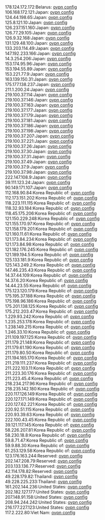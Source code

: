 178.124.172.172:Belarus: [ovpn config](vpn/178_124_172_172.ovpn)  
106.168.172.121:Japan: [ovpn config](vpn/106_168_172_121.ovpn)  
124.44.198.65:Japan: [ovpn config](vpn/124_44_198_65.ovpn)  
125.8.121.10:Japan: [ovpn config](vpn/125_8_121_10.ovpn)  
126.237.151.160:Japan: [ovpn config](vpn/126_237_151_160.ovpn)  
126.77.29.105:Japan: [ovpn config](vpn/126_77_29_105.ovpn)  
126.9.32.168:Japan: [ovpn config](vpn/126_9_32_168.ovpn)  
131.129.48.100:Japan: [ovpn config](vpn/131_129_48_100.ovpn)  
133.203.114.49:Japan: [ovpn config](vpn/133_203_114_49.ovpn)  
147.192.233.166:Japan: [ovpn config](vpn/147_192_233_166.ovpn)  
14.3.254.206:Japan: [ovpn config](vpn/14_3_254_206.ovpn)  
153.174.95.96:Japan: [ovpn config](vpn/153_174_95_96.ovpn)  
153.194.55.89:Japan: [ovpn config](vpn/153_194_55_89.ovpn)  
153.221.77.9:Japan: [ovpn config](vpn/153_221_77_9.ovpn)  
163.139.150.31:Japan: [ovpn config](vpn/163_139_150_31.ovpn)  
175.177.138.237:Japan: [ovpn config](vpn/175_177_138_237.ovpn)  
211.1.200.24:Japan: [ovpn config](vpn/211_1_200_24.ovpn)  
219.100.37.114:Japan: [ovpn config](vpn/219_100_37_114.ovpn)  
219.100.37.146:Japan: [ovpn config](vpn/219_100_37_146.ovpn)  
219.100.37.163:Japan: [ovpn config](vpn/219_100_37_163.ovpn)  
219.100.37.177:Japan: [ovpn config](vpn/219_100_37_177.ovpn)  
219.100.37.179:Japan: [ovpn config](vpn/219_100_37_179.ovpn)  
219.100.37.181:Japan: [ovpn config](vpn/219_100_37_181.ovpn)  
219.100.37.186:Japan: [ovpn config](vpn/219_100_37_186.ovpn)  
219.100.37.198:Japan: [ovpn config](vpn/219_100_37_198.ovpn)  
219.100.37.207:Japan: [ovpn config](vpn/219_100_37_207.ovpn)  
219.100.37.221:Japan: [ovpn config](vpn/219_100_37_221.ovpn)  
219.100.37.26:Japan: [ovpn config](vpn/219_100_37_26.ovpn)  
219.100.37.30:Japan: [ovpn config](vpn/219_100_37_30.ovpn)  
219.100.37.31:Japan: [ovpn config](vpn/219_100_37_31.ovpn)  
219.100.37.49:Japan: [ovpn config](vpn/219_100_37_49.ovpn)  
219.100.37.9:Japan: [ovpn config](vpn/219_100_37_9.ovpn)  
219.100.37.98:Japan: [ovpn config](vpn/219_100_37_98.ovpn)  
222.147.108.9:Japan: [ovpn config](vpn/222_147_108_9.ovpn)  
39.111.123.24:Japan: [ovpn config](vpn/39_111_123_24.ovpn)  
90.149.171.107:Japan: [ovpn config](vpn/90_149_171_107.ovpn)  
112.168.90.84:Korea Republic of: [ovpn config](vpn/112_168_90_84.ovpn)  
112.173.151.202:Korea Republic of: [ovpn config](vpn/112_173_151_202.ovpn)  
118.223.111.115:Korea Republic of: [ovpn config](vpn/118_223_111_115.ovpn)  
118.32.93.184:Korea Republic of: [ovpn config](vpn/118_32_93_184.ovpn)  
118.45.175.206:Korea Republic of: [ovpn config](vpn/118_45_175_206.ovpn)  
121.150.229.248:Korea Republic of: [ovpn config](vpn/121_150_229_248.ovpn)  
121.155.170.97:Korea Republic of: [ovpn config](vpn/121_155_170_97.ovpn)  
121.158.179.201:Korea Republic of: [ovpn config](vpn/121_158_179_201.ovpn)  
121.160.11.61:Korea Republic of: [ovpn config](vpn/121_160_11_61.ovpn)  
121.173.84.234:Korea Republic of: [ovpn config](vpn/121_173_84_234.ovpn)  
121.173.84.98:Korea Republic of: [ovpn config](vpn/121_173_84_98.ovpn)  
121.182.176.245:Korea Republic of: [ovpn config](vpn/121_182_176_245.ovpn)  
121.189.194.5:Korea Republic of: [ovpn config](vpn/121_189_194_5.ovpn)  
125.133.181.9:Korea Republic of: [ovpn config](vpn/125_133_181_9.ovpn)  
125.143.249.2:Korea Republic of: [ovpn config](vpn/125_143_249_2.ovpn)  
147.46.235.43:Korea Republic of: [ovpn config](vpn/147_46_235_43.ovpn)  
14.37.44.109:Korea Republic of: [ovpn config](vpn/14_37_44_109.ovpn)  
14.37.6.20:Korea Republic of: [ovpn config](vpn/14_37_6_20.ovpn)  
14.44.23.55:Korea Republic of: [ovpn config](vpn/14_44_23_55.ovpn)  
175.123.120.179:Korea Republic of: [ovpn config](vpn/175_123_120_179.ovpn)  
175.195.37.188:Korea Republic of: [ovpn config](vpn/175_195_37_188.ovpn)  
175.198.96.186:Korea Republic of: [ovpn config](vpn/175_198_96_186.ovpn)  
175.201.138.125:Korea Republic of: [ovpn config](vpn/175_201_138_125.ovpn)  
175.212.203.47:Korea Republic of: [ovpn config](vpn/175_212_203_47.ovpn)  
1.229.93.242:Korea Republic of: [ovpn config](vpn/1_229_93_242.ovpn)  
1.235.253.178:Korea Republic of: [ovpn config](vpn/1_235_253_178.ovpn)  
1.238.149.215:Korea Republic of: [ovpn config](vpn/1_238_149_215.ovpn)  
1.246.33.10:Korea Republic of: [ovpn config](vpn/1_246_33_10.ovpn)  
211.109.197.125:Korea Republic of: [ovpn config](vpn/211_109_197_125.ovpn)  
211.179.21.148:Korea Republic of: [ovpn config](vpn/211_179_21_148.ovpn)  
211.179.61.190:Korea Republic of: [ovpn config](vpn/211_179_61_190.ovpn)  
211.179.80.50:Korea Republic of: [ovpn config](vpn/211_179_80_50.ovpn)  
211.194.165.170:Korea Republic of: [ovpn config](vpn/211_194_165_170.ovpn)  
211.219.111.237:Korea Republic of: [ovpn config](vpn/211_219_111_237.ovpn)  
211.222.103.11:Korea Republic of: [ovpn config](vpn/211_222_103_11.ovpn)  
211.223.30.176:Korea Republic of: [ovpn config](vpn/211_223_30_176.ovpn)  
211.223.45.4:Korea Republic of: [ovpn config](vpn/211_223_45_4.ovpn)  
218.234.217.96:Korea Republic of: [ovpn config](vpn/218_234_217_96.ovpn)  
218.235.142.180:Korea Republic of: [ovpn config](vpn/218_235_142_180.ovpn)  
220.117.126.149:Korea Republic of: [ovpn config](vpn/220_117_126_149.ovpn)  
220.127.171.149:Korea Republic of: [ovpn config](vpn/220_127_171_149.ovpn)  
220.127.62.221:Korea Republic of: [ovpn config](vpn/220_127_62_221.ovpn)  
220.92.51.115:Korea Republic of: [ovpn config](vpn/220_92_51_115.ovpn)  
220.93.39.63:Korea Republic of: [ovpn config](vpn/220_93_39_63.ovpn)  
222.100.43.45:Korea Republic of: [ovpn config](vpn/222_100_43_45.ovpn)  
39.121.117.145:Korea Republic of: [ovpn config](vpn/39_121_117_145.ovpn)  
58.226.207.81:Korea Republic of: [ovpn config](vpn/58_226_207_81.ovpn)  
58.230.18.8:Korea Republic of: [ovpn config](vpn/58_230_18_8.ovpn)  
59.8.71.47:Korea Republic of: [ovpn config](vpn/59_8_71_47.ovpn)  
59.9.88.30:Korea Republic of: [ovpn config](vpn/59_9_88_30.ovpn)  
61.253.129.58:Korea Republic of: [ovpn config](vpn/61_253_129_58.ovpn)  
123.176.163.244:Reserved: [ovpn config](vpn/123_176_163_244.ovpn)  
202.147.208.79:Reserved: [ovpn config](vpn/202_147_208_79.ovpn)  
203.133.136.77:Reserved: [ovpn config](vpn/203_133_136_77.ovpn)  
42.114.178.82:Reserved: [ovpn config](vpn/42_114_178_82.ovpn)  
49.228.179.82:Thailand: [ovpn config](vpn/49_228_179_82.ovpn)  
49.228.225.233:Thailand: [ovpn config](vpn/49_228_225_233.ovpn)  
161.202.144.236:United States: [ovpn config](vpn/161_202_144_236.ovpn)  
202.182.127.177:United States: [ovpn config](vpn/202_182_127_177.ovpn)  
207.148.91.158:United States: [ovpn config](vpn/207_148_91_158.ovpn)  
208.94.244.242:United States: [ovpn config](vpn/208_94_244_242.ovpn)  
216.177.227.123:United States: [ovpn config](vpn/216_177_227_123.ovpn)  
117.2.222.80:Viet Nam: [ovpn config](vpn/117_2_222_80.ovpn)  

